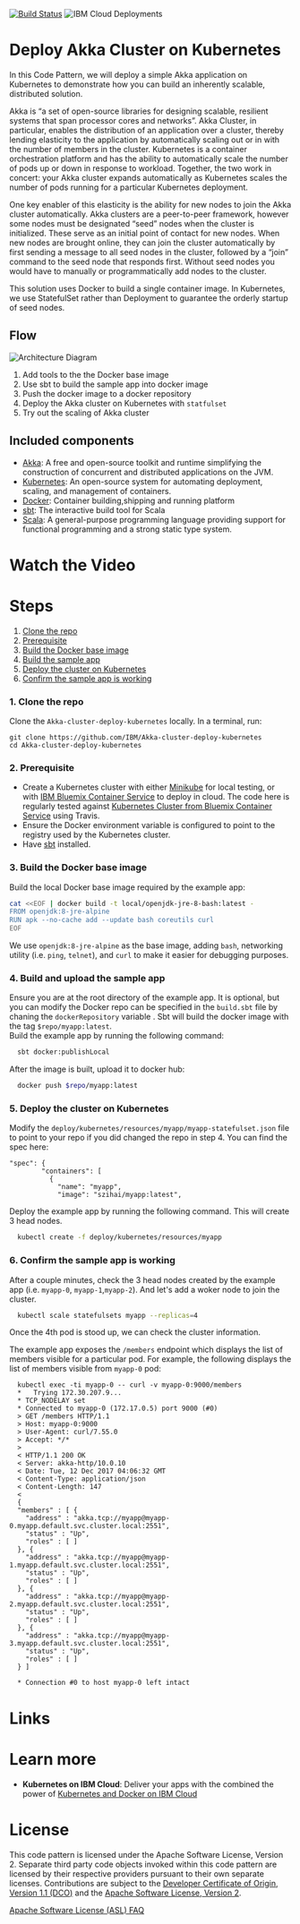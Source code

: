 
[![Build Status](https://travis-ci.org/IBM/watson-banking-chatbot.svg?branch=master)](https://travis-ci.org/IBM/watson-banking-chatbot)
![IBM Cloud Deployments](https://metrics-tracker.mybluemix.net/stats/527357940ca5e1027fbf945add3b15c4/badge.svg)
<!--Add a new Title and fill in the blanks -->
# Deploy Akka Cluster on Kubernetes
In this Code Pattern, we will deploy a simple Akka application on Kubernetes to demonstrate how you can build an inherently scalable, distributed solution.

Akka is “a set of open-source libraries for designing scalable, resilient systems that span processor cores and networks”. Akka Cluster, in particular, enables the distribution of an application over a cluster, thereby lending elasticity to the application by automatically scaling out or in with the number of members in the cluster. Kubernetes is a container orchestration platform and has the ability to automatically scale the number of pods up or down in response to workload. Together, the two work in concert: your Akka cluster expands automatically as Kubernetes scales the number of pods running for a particular Kubernetes deployment.

One key enabler of this elasticity is the ability for new nodes to join the Akka cluster automatically. Akka clusters are a peer-to-peer framework, however some nodes must be designated “seed” nodes when the cluster is initialized. These serve as an initial point of contact for new nodes. When new nodes are brought online, they can join the cluster automatically by first sending a message to all seed nodes in the cluster, followed by a “join” command to the seed node that responds first. Without seed nodes you would have to manually or programmatically add nodes to the cluster.

This solution uses Docker to build a single container image. In Kubernetes, we use StatefulSet rather than Deployment to guarantee the orderly startup of seed nodes.
## Flow
<!--Remember to dump an image in this path-->
![Architecture Diagram](https://media.github.ibm.com/user/1650/files/3ad7cfd0-161b-11e8-9f5e-3324668e4739)

1. Add tools to the the Docker base image   
2. Use sbt to build the sample app into docker image   
3. Push the docker image to a docker repository
4. Deploy the Akka cluster on Kubernetes with `statfulset`
5. Try out the scaling of Akka cluster

<!--Update this section-->
## Included components
* [Akka](https://akka.io/): A free and open-source toolkit and runtime simplifying the construction of concurrent and distributed applications on the JVM.
* [Kubernetes](https://kubernetes.io): An open-source system for automating deployment, scaling, and management of containers.
* [Docker](https://www.docker.com): Container building,shipping and running platform
* [sbt](http://www.scala-sbt.org/): The interactive build tool for Scala
* [Scala](https://www.scala-lang.org/): A general-purpose programming language providing support for functional programming and a strong static type system.

<!--Update this section when the video is created-->
# Watch the Video


# Steps

<!-- there are MANY updates necessary here, just screenshots where appropriate -->

1. [Clone the repo](#1-clone-the-repo)
2. [Prerequisite](#2-prerequisite)
3. [Build the Docker base image](#3-build-the-docker-base-image)
4. [Build the sample app](#4-build-the-sample-app)
5. [Deploy the cluster on Kubernetes](#5-deploy-the-cluster-on-kubernetes)
6. [Confirm the sample app is working](#6-confirm-the-sample-app-is-working)

### 1. Clone the repo

Clone the `Akka-cluster-deploy-kubernetes` locally. In a terminal, run:

```
git clone https://github.com/IBM/Akka-cluster-deploy-kubernetes
cd Akka-cluster-deploy-kubernetes
```

### 2. Prerequisite

* Create a Kubernetes cluster with either [Minikube](https://kubernetes.io/docs/getting-started-guides/minikube) for local testing, or with [IBM Bluemix Container Service](https://github.com/IBM/container-journey-template) to deploy in cloud. The code here is regularly tested against [Kubernetes Cluster from Bluemix Container Service](https://console.ng.bluemix.net/docs/containers/cs_ov.html#cs_ov) using Travis.
* Ensure the Docker environment variable is configured to point to the registry used by the Kubernetes cluster.
* Have [sbt](https://www.scala-sbt.org/download.html) installed.   

### 3. Build the Docker base image

Build the local Docker base image required by the example app:  

```bash
cat <<EOF | docker build -t local/openjdk-jre-8-bash:latest -
FROM openjdk:8-jre-alpine
RUN apk --no-cache add --update bash coreutils curl
EOF
```

We use `openjdk:8-jre-alpine` as the base image, adding `bash`, networking utility (i.e. `ping`, `telnet`), and `curl` to make it easier for debugging purposes.   


### 4. Build and upload the sample app
Ensure you are at the root directory of the example app. It is optional, but you can modify the Docker repo can be specified in the `build.sbt` file by chaning the `dockerRepository` variable . Sbt will build the docker image with the tag `$repo/myapp:latest`.    
Build the example app by running the following command:

```bash
  sbt docker:publishLocal
```
After the image is built, upload it to docker hub:
```bash
  docker push $repo/myapp:latest
```

### 5. Deploy the cluster on Kubernetes
Modify the `deploy/kubernetes/resources/myapp/myapp-statefulset.json` file to point to your repo if you did changed the repo in step 4. You can find the spec here:
```
"spec": {
        "containers": [
          {
            "name": "myapp",
            "image": "szihai/myapp:latest",
```

Deploy the example app by running the following command. This will create 3 head nodes.

```bash
  kubectl create -f deploy/kubernetes/resources/myapp
```

### 6. Confirm the sample app is working

After a couple minutes, check the 3 head nodes created by the example app (i.e. `myapp-0`, `myapp-1`,`myapp-2`). And let's add a woker node to join the cluster. 

```bash
  kubectl scale statefulsets myapp --replicas=4
```

Once the 4th pod is stood up, we can check the cluster information.

The example app exposes the `/members` endpoint which displays the list of members visible for a particular pod. For example, the following displays the list of members visible from `myapp-0` pod:

```
  kubectl exec -ti myapp-0 -- curl -v myapp-0:9000/members
  *   Trying 172.30.207.9...
  * TCP_NODELAY set
  * Connected to myapp-0 (172.17.0.5) port 9000 (#0)
  > GET /members HTTP/1.1
  > Host: myapp-0:9000
  > User-Agent: curl/7.55.0
  > Accept: */*
  >
  < HTTP/1.1 200 OK
  < Server: akka-http/10.0.10
  < Date: Tue, 12 Dec 2017 04:06:32 GMT
  < Content-Type: application/json
  < Content-Length: 147
  <
  {
  "members" : [ {
    "address" : "akka.tcp://myapp@myapp-0.myapp.default.svc.cluster.local:2551",
    "status" : "Up",
    "roles" : [ ]
  }, {
    "address" : "akka.tcp://myapp@myapp-1.myapp.default.svc.cluster.local:2551",
    "status" : "Up",
    "roles" : [ ]
  }, {
    "address" : "akka.tcp://myapp@myapp-2.myapp.default.svc.cluster.local:2551",
    "status" : "Up",
    "roles" : [ ]
  }, {
    "address" : "akka.tcp://myapp@myapp-3.myapp.default.svc.cluster.local:2551",
    "status" : "Up",
    "roles" : [ ]
  } ]

  * Connection #0 to host myapp-0 left intact
```


# Links

<!-- pick the relevant ones from below -->
# Learn more

* **Kubernetes on IBM Cloud**: Deliver your apps with the combined the power of [Kubernetes and Docker on IBM Cloud](https://www.ibm.com/cloud-computing/bluemix/containers)

<!--keep this-->

# License
This code pattern is licensed under the Apache Software License, Version 2.  Separate third party code objects invoked within this code pattern are licensed by their respective providers pursuant to their own separate licenses. Contributions are subject to the [Developer Certificate of Origin, Version 1.1 (DCO)](https://developercertificate.org/) and the [Apache Software License, Version 2](http://www.apache.org/licenses/LICENSE-2.0.txt).

[Apache Software License (ASL) FAQ](http://www.apache.org/foundation/license-faq.html#WhatDoesItMEAN)

